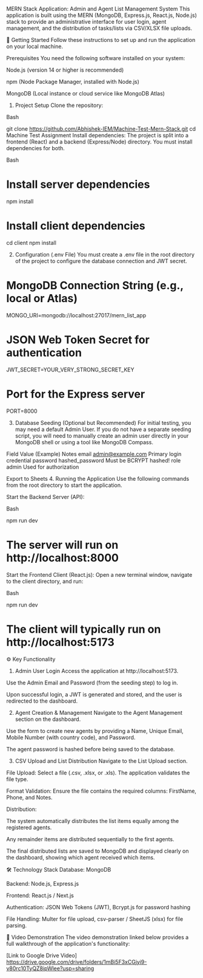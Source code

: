 MERN Stack Application: Admin and Agent List Management System
This application is built using the MERN (MongoDB, Express.js, React.js, Node.js) stack to provide an administrative interface for user login, agent management, and the distribution of tasks/lists via CSV/XLSX file uploads.

🚀 Getting Started
Follow these instructions to set up and run the application on your local machine.

Prerequisites
You need the following software installed on your system:

Node.js (version 14 or higher is recommended)

npm (Node Package Manager, installed with Node.js)

MongoDB (Local instance or cloud service like MongoDB Atlas)

1. Project Setup
Clone the repository:

Bash

git clone https://github.com/Abhishek-IEM/Machine-Test-Mern-Stack.git
cd Machine Test Assignment
Install dependencies: The project is split into a frontend (React) and a backend (Express/Node) directory. You must install dependencies for both.

Bash

# Install server dependencies
npm install

# Install client dependencies
cd client
npm install

2. Configuration (.env File)
You must create a .env file in the root directory of the project to configure the database connection and JWT secret.

# MongoDB Connection String (e.g., local or Atlas)
MONGO_URI=mongodb://localhost:27017/mern_list_app

# JSON Web Token Secret for authentication
JWT_SECRET=YOUR_VERY_STRONG_SECRET_KEY

# Port for the Express server
PORT=8000

3. Database Seeding (Optional but Recommended)
For initial testing, you may need a default Admin User. If you do not have a separate seeding script, you will need to manually create an admin user directly in your MongoDB shell or using a tool like MongoDB Compass.

Field	Value (Example)	Notes
email	admin@example.com	Primary login credential
password	hashed_password	Must be BCRYPT hashed!
role	admin	Used for authorization

Export to Sheets
4. Running the Application
Use the following commands from the root directory to start the application.

Start the Backend Server (API): 

Bash

npm run dev
# The server will run on http://localhost:8000
Start the Frontend Client (React.js):
Open a new terminal window, navigate to the client directory, and run:

Bash

npm run dev
# The client will typically run on http://localhost:5173

⚙️ Key Functionality
1. Admin User Login
Access the application at http://localhost:5173.

Use the Admin Email and Password (from the seeding step) to log in.

Upon successful login, a JWT is generated and stored, and the user is redirected to the dashboard.

2. Agent Creation & Management
Navigate to the Agent Management section on the dashboard.

Use the form to create new agents by providing a Name, Unique Email, Mobile Number (with country code), and Password.

The agent password is hashed before being saved to the database.

3. CSV Upload and List Distribution
Navigate to the List Upload section.

File Upload: Select a file (.csv, .xlsx, or .xls). The application validates the file type.

Format Validation: Ensure the file contains the required columns: FirstName, Phone, and Notes.

Distribution:

The system automatically distributes the list items equally among the registered agents.

Any remainder items are distributed sequentially to the first agents.

The final distributed lists are saved to MongoDB and displayed clearly on the dashboard, showing which agent received which items.

🛠 Technology Stack
Database: MongoDB

Backend: Node.js, Express.js

Frontend: React.js / Next.js

Authentication: JSON Web Tokens (JWT), Bcrypt.js for password hashing

File Handling: Multer for file upload, csv-parser / SheetJS (xlsx) for file parsing.

🎥 Video Demonstration
The video demonstration linked below provides a full walkthrough of the application's functionality:

[Link to Google Drive Video]
https://drive.google.com/drive/folders/1mBi5F3xCGjyi9-v80rc10TyQZ8ipWlee?usp=sharing

